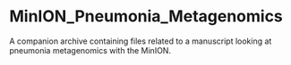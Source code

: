 # MinION_Pneumonia_Metagenomics
A companion archive containing files related to a manuscript looking at pneumonia metagenomics with the MinION.
